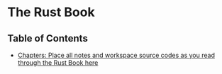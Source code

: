 # The Rust Book

## Table of Contents
+ [Chapters: Place all notes and workspace source codes as you read through the Rust Book here](chapters)



